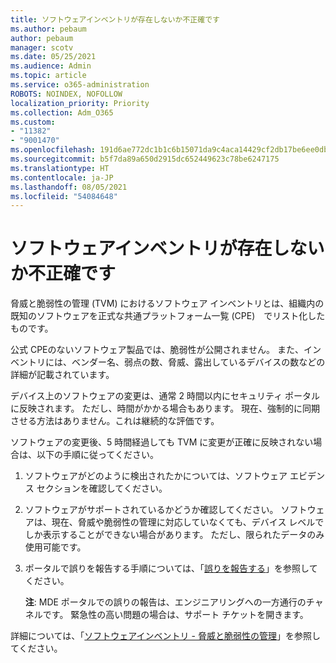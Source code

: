 ```yaml
---
title: ソフトウェアインベントリが存在しないか不正確です
ms.author: pebaum
author: pebaum
manager: scotv
ms.date: 05/25/2021
ms.audience: Admin
ms.topic: article
ms.service: o365-administration
ROBOTS: NOINDEX, NOFOLLOW
localization_priority: Priority
ms.collection: Adm_O365
ms.custom:
- "11382"
- "9001470"
ms.openlocfilehash: 191d6ae772dc1b1c6b15071da9c4aca14429cf2db17be6ee0db6b23ea0d29e2d
ms.sourcegitcommit: b5f7da89a650d2915dc652449623c78be6247175
ms.translationtype: HT
ms.contentlocale: ja-JP
ms.lasthandoff: 08/05/2021
ms.locfileid: "54084648"
---
```

# <a name="software-inventory-is-missing-or-inaccurate"></a>ソフトウェアインベントリが存在しないか不正確です

脅威と脆弱性の管理 (TVM) におけるソフトウェア インベントリとは、組織内の既知のソフトウェアを正式な共通プラットフォーム一覧 (CPE)　でリスト化したものです。

公式 CPEのないソフトウェア製品では、脆弱性が公開されません。 また、インベントリには、ベンダー名、弱点の数、脅威、露出しているデバイスの数などの詳細が記載されています。

デバイス上のソフトウェアの変更は、通常 2 時間以内にセキュリティ ポータルに反映されます。 ただし、時間がかかる場合もあります。 現在、強制的に同期させる方法はありません。これは継続的な評価です。

ソフトウェアの変更後、5 時間経過しても TVM に変更が正確に反映されない場合は、以下の手順に従ってください。

1. ソフトウェアがどのように検出されたかについては、ソフトウェア エビデンス セクションを確認してください。
1. ソフトウェアがサポートされているかどうか確認してください。 ソフトウェアは、現在、脅威や脆弱性の管理に対応していなくても、デバイス レベルでしか表示することができない場合があります。 ただし、限られたデータのみ使用可能です。
1. ポータルで誤りを報告する手順については、「[誤りを報告する](/microsoft-365/security/defender-endpoint/tvm-software-inventory?view=o365-worldwide#report-inaccuracy)」を参照してください。
   
    **注**: MDE ポータルでの誤りの報告は、エンジニアリングへの一方通行のチャネルです。 緊急性の高い問題の場合は、サポート チケットを開きます。

詳細については、「[ソフトウェアインベントリ - 脅威と脆弱性の管理](/microsoft-365/security/defender-endpoint/tvm-software-inventory)」を参照してください。